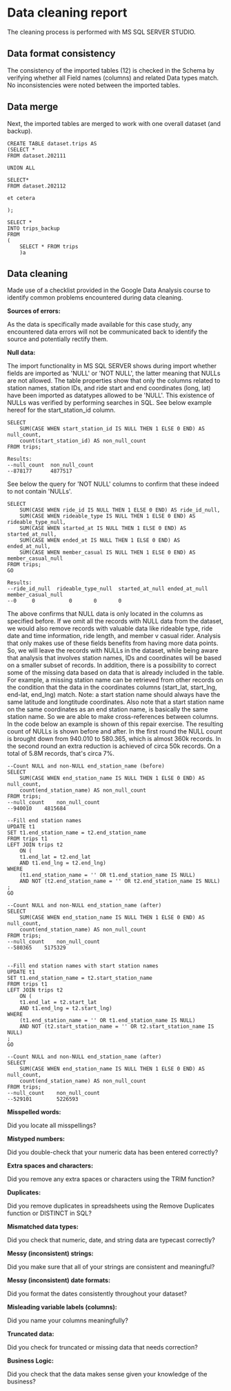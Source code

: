 # Data cleaning report
The cleaning process is performed with MS SQL SERVER STUDIO.

## Data format consistency
The consistency of the imported tables (12) is checked in the Schema by verifying whether all Field names (columns) and related Data types match. No inconsistencies were noted between the imported tables.  

## Data merge
Next, the imported tables are merged to work with one overall dataset (and backup).

````
CREATE TABLE dataset.trips AS
(SELECT *
FROM dataset.202111

UNION ALL

SELECT*
FROM dataset.202112

et cetera

);
````

````
SELECT *
INTO trips_backup
FROM
(
	SELECT * FROM trips
	)a
````

## Data cleaning
Made use of a checklist provided in the Google Data Analysis course to identify common problems encountered during data cleaning.


**Sources of errors:** 

As the data is specifically made available for this case study, any encountered data errors will not be communicated back to identify the source and potentially rectify them.

**Null data:** 

The import functionality in MS SQL SERVER shows during import whether fields are imported as 'NULL' or 'NOT NULL', the latter meaning that NULLs are not allowed. The table properties show that only the columns related to station names, station IDs, and ride start and end coordinates (long, lat) have been imported as datatypes allowed to be 'NULL'. This existence of NULLs was verified by performing searches in SQL. See below example hereof for the start_station_id column.

````
SELECT 
	SUM(CASE WHEN start_station_id IS NULL THEN 1 ELSE 0 END) AS null_count, 
	count(start_station_id) AS non_null_count
FROM trips;

Results:
--null_count  non_null_count
--878177      4877517
````
See below the query for 'NOT NULL' columns to confirm that these indeed to not contain 'NULLs'.
````
SELECT
	SUM(CASE WHEN ride_id IS NULL THEN 1 ELSE 0 END) AS ride_id_null, 
	SUM(CASE WHEN rideable_type IS NULL THEN 1 ELSE 0 END) AS rideable_type_null,
	SUM(CASE WHEN started_at IS NULL THEN 1 ELSE 0 END) AS started_at_null,
	SUM(CASE WHEN ended_at IS NULL THEN 1 ELSE 0 END) AS ended_at_null,
	SUM(CASE WHEN member_casual IS NULL THEN 1 ELSE 0 END) AS member_casual_null
FROM trips;
GO

Results:
--ride_id_null	rideable_type_null	started_at_null	ended_at_null	member_casual_null
--0		0			0		0		0
````
The above confirms that NULL data is only located in the columns as specified before. If we omit all the records with NULL data from the dataset, we would also remove records with valuable data like rideable type, ride date and time information, ride length, and member v casual rider. Analysis that only makes use of these fields benefits from having more data points. So, we will leave the records with NULLs in the dataset, while being aware that analysis that involves station names, IDs and coordinates will be based on a smaller subset of records. In addition, there is a possibility to correct some of the missing data based on data that is already included in the table. For example, a missing station name can be retrieved from other records on the condition that the data in the coordinates columns (start_lat, start_lng, end-lat, end_lng) match. Note: a start station name should always have the same latitude and longtitude coordinates. Also note that a start station name on the same coordinates as an end station name, is basically the same station name. So we are able to make cross-references between columns. In the code below an example is shown of this repair exercise. The resulting count of NULLs is shown before and after. In the first round the NULL count is brought down from 940.010 to 580.365, which is almost 360k records. In the second round an extra reduction is achieved of circa 50k records. On a total of 5.8M records, that's circa 7%. 
````
--Count NULL and non-NULL end_station_name (before)
SELECT 
	SUM(CASE WHEN end_station_name IS NULL THEN 1 ELSE 0 END) AS null_count, 
	count(end_station_name) AS non_null_count
FROM trips;
--null_count	non_null_count
--940010	4815684

--Fill end station names
UPDATE t1
SET t1.end_station_name = t2.end_station_name
FROM trips t1
LEFT JOIN trips t2
	ON (
	t1.end_lat = t2.end_lat
	AND t1.end_lng = t2.end_lng)
WHERE 
	(t1.end_station_name = '' OR t1.end_station_name IS NULL) 
	AND NOT (t2.end_station_name = '' OR t2.end_station_name IS NULL)
;
GO

--Count NULL and non-NULL end_station_name (after)
SELECT 
	SUM(CASE WHEN end_station_name IS NULL THEN 1 ELSE 0 END) AS null_count, 
	count(end_station_name) AS non_null_count
FROM trips;
--null_count	non_null_count
--580365	5175329


--Fill end station names with start station names
UPDATE t1
SET t1.end_station_name = t2.start_station_name
FROM trips t1
LEFT JOIN trips t2
	ON (
	t1.end_lat = t2.start_lat
	AND t1.end_lng = t2.start_lng)
WHERE 
	(t1.end_station_name = '' OR t1.end_station_name IS NULL) 
	AND NOT (t2.start_station_name = '' OR t2.start_station_name IS NULL)
;
GO

--Count NULL and non-NULL end_station_name (after)
SELECT 
	SUM(CASE WHEN end_station_name IS NULL THEN 1 ELSE 0 END) AS null_count, 
	count(end_station_name) AS non_null_count
FROM trips;
--null_count	non_null_count
--529101		5226593
````

**Misspelled words:** 

Did you locate all misspellings?

**Mistyped numbers:** 

Did you double-check that your numeric data has been entered correctly?

**Extra spaces and characters:** 

Did you remove any extra spaces or characters using the TRIM function?

**Duplicates:** 

Did you remove duplicates in spreadsheets using the Remove Duplicates function or DISTINCT in SQL?

**Mismatched data types:** 

Did you check that numeric, date, and string data are typecast correctly?

**Messy (inconsistent) strings:** 

Did you make sure that all of your strings are consistent and meaningful?

**Messy (inconsistent) date formats:** 

Did you format the dates consistently throughout your dataset?

**Misleading variable labels (columns):** 

Did you name your columns meaningfully?

**Truncated data:** 

Did you check for truncated or missing data that needs correction?

**Business Logic:** 

Did you check that the data makes sense given your knowledge of the business? 


